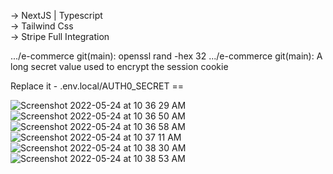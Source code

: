 → NextJS | Typescript <br>
→ Tailwind Css <br>
→ Stripe Full Integration <br>

.../e-commerce git(main): openssl rand -hex 32
.../e-commerce git(main): A long secret value used to encrypt the session cookie

Replace it - .env.local/AUTH0_SECRET ==

![Screenshot 2022-05-24 at 10 36 29 AM](https://user-images.githubusercontent.com/98970045/169988252-99e7251c-37b9-49f2-bd88-64ee75892171.png)
![Screenshot 2022-05-24 at 10 36 50 AM](https://user-images.githubusercontent.com/98970045/169988256-bdf874db-d6fd-4379-9806-ec2030e40827.png)
![Screenshot 2022-05-24 at 10 36 58 AM](https://user-images.githubusercontent.com/98970045/169988260-8cbe8400-b748-4f06-88ff-f2187b71e363.png)
![Screenshot 2022-05-24 at 10 37 11 AM](https://user-images.githubusercontent.com/98970045/169988262-b47ea40f-bf6b-4e4c-be2f-5c80fc730d72.png)
![Screenshot 2022-05-24 at 10 38 30 AM](https://user-images.githubusercontent.com/98970045/169988543-2ed72874-9a28-4ac9-a53c-0963a89eaa77.png)
![Screenshot 2022-05-24 at 10 38 53 AM](https://user-images.githubusercontent.com/98970045/169988548-3bccd353-59fa-44f0-8868-23e81ef4aa1e.png)
